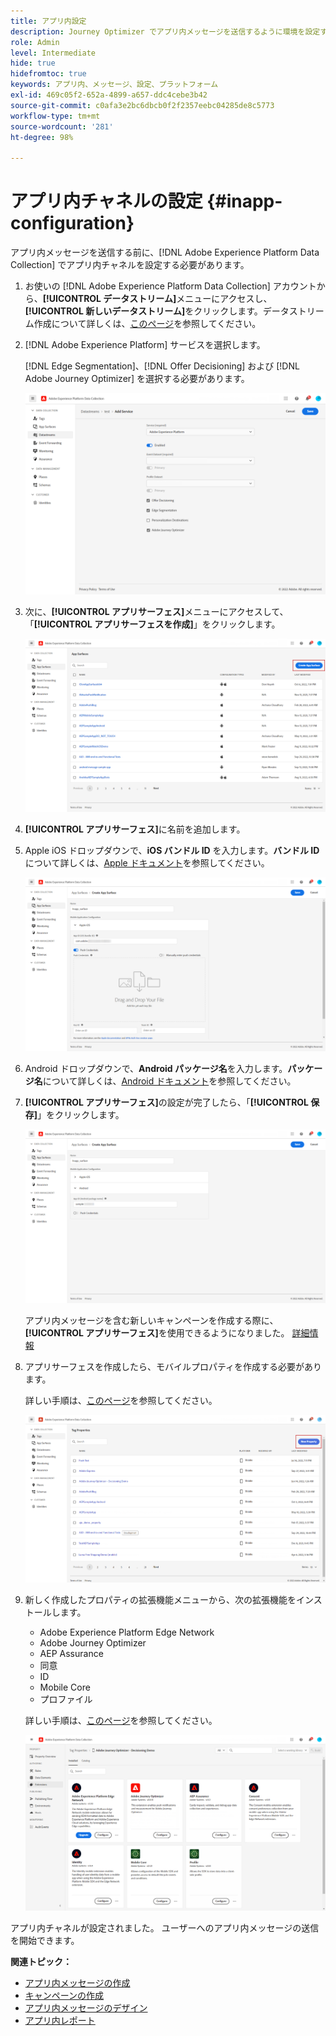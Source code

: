 ```yaml
---
title: アプリ内設定
description: Journey Optimizer でアプリ内メッセージを送信するように環境を設定する方法を学ぶ
role: Admin
level: Intermediate
hide: true
hidefromtoc: true
keywords: アプリ内、メッセージ、設定、プラットフォーム
exl-id: 469c05f2-652a-4899-a657-ddc4cebe3b42
source-git-commit: c0afa3e2bc6dbcb0f2f2357eebc04285de8c5773
workflow-type: tm+mt
source-wordcount: '281'
ht-degree: 98%

---
```


# アプリ内チャネルの設定 {#inapp-configuration}

アプリ内メッセージを送信する前に、[!DNL Adobe Experience Platform Data Collection] でアプリ内チャネルを設定する必要があります。

1. お使いの [!DNL Adobe Experience Platform Data Collection] アカウントから、**[!UICONTROL データストリーム]**&#x200B;メニューにアクセスし、**[!UICONTROL 新しいデータストリーム]**&#x200B;をクリックします。データストリーム作成について詳しくは、[このページ](https://aep-sdks.gitbook.io/docs/getting-started/configure-datastreams)を参照してください。

1. [!DNL Adobe Experience Platform] サービスを選択します。 

   [!DNL Edge Segmentation]、[!DNL Offer Decisioning] および [!DNL Adobe Journey Optimizer] を選択する必要があります。

   ![](assets/inapp_config_6.png)

1. 次に、**[!UICONTROL アプリサーフェス]**&#x200B;メニューにアクセスして、「**[!UICONTROL アプリサーフェスを作成]**」をクリックします。

   ![](assets/inapp_config_1.png)

1. **[!UICONTROL アプリサーフェス]**&#x200B;に名前を追加します。

1. Apple iOS ドロップダウンで、**iOS バンドル ID** を入力します。**バンドル ID** について詳しくは、[Apple ドキュメント](https://developer.apple.com/documentation/appstoreconnectapi/bundle_ids)を参照してください。

   ![](assets/inapp_config_2.png)

1. Android ドロップダウンで、**Android パッケージ名**&#x200B;を入力します。**パッケージ名**&#x200B;について詳しくは、[Android ドキュメント](https://support.google.com/admob/answer/9972781?hl=ja#:~:text=The%20package%20name%20of%20an,supported%20third%2Dparty%20Android%20stores)を参照してください。

1. **[!UICONTROL アプリサーフェス]**&#x200B;の設定が完了したら、「**[!UICONTROL 保存]**」をクリックします。

   ![](assets/inapp_config_3.png)

   アプリ内メッセージを含む新しいキャンペーンを作成する際に、**[!UICONTROL アプリサーフェス]**&#x200B;を使用できるようになりました。 [詳細情報](create-in-app.md)

1. アプリサーフェスを作成したら、モバイルプロパティを作成する必要があります。

   詳しい手順は、[このページ](https://experienceleague.adobe.com/docs/experience-platform/tags/admin/companies-and-properties.html?lang=ja#for-mobile)を参照してください。

   ![](assets/inapp_config_4.png)

1. 新しく作成したプロパティの拡張機能メニューから、次の拡張機能をインストールします。

   * Adobe Experience Platform Edge Network
   * Adobe Journey Optimizer
   * AEP Assurance
   * 同意
   * ID
   * Mobile Core
   * プロファイル

   詳しい手順は、[このページ](https://experienceleague.adobe.com/docs/experience-platform/tags/ui/extensions/overview.html?lang=ja#add-a-new-extension)を参照してください。

   ![](assets/inapp_config_5.png)

アプリ内チャネルが設定されました。 ユーザーへのアプリ内メッセージの送信を開始できます。

**関連トピック：**

* [アプリ内メッセージの作成 ](create-in-app.md)
* [キャンペーンの作成](../campaigns/create-campaign.md)
* [アプリ内メッセージのデザイン](design-in-app.md)
* [アプリ内レポート](inapp-report.md)
